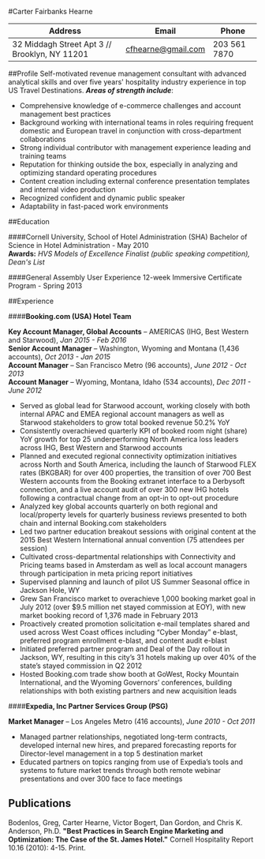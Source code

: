 #Carter Fairbanks Hearne
 

Address | Email | Phone
------------ | ------------- | -------------
32 Middagh Street Apt 3 // Brooklyn, NY 11201 | cfhearne@gmail.com | 203 561 7870
 
##Profile
Self-motivated revenue management consultant with advanced analytical skills and over five years' hospitality industry experience in top US Travel Destinations. ***Areas of strength include***:

+ Comprehensive	knowledge	of	e-commerce	challenges	and	account	management	best	practices	
+ Background working	with international	teams in	roles requiring	frequent	domestic	and	European	travel in	conjunction	with cross-department	collaborations
+ Strong	individual	contributor	with	management	experience	leading	and	training	teams
+ Reputation	for	thinking	outside	the	box,	especially	in	analyzing	and	optimizing	standard	operating procedures
+ Content creation including external conference presentation templates and internal video production
+ Recognized confident	and	dynamic	public	speaker
+ Adaptability in fast-paced work environments

##Education

####Cornell	University,	School	of	Hotel	Administration (SHA) 
Bachelor	of	Science	in	Hotel	Administration -  May	2010  
  **Awards:** *HVS Models of Excellence Finalist (public speaking competition), Dean's List*

####General Assembly
User Experience 12-week Immersive Certificate Program	- Spring 2013

##Experience

####**Booking.com	(USA) Hotel	Team**

   **Key	Account	Manager,	Global	Accounts** – AMERICAS	(IHG,	Best	Western	and	Starwood), *Jan 2015 - Feb 2016*  
   **Senior	Account	Manager**	– Washington,	Wyoming	and	Montana	(1,436 accounts), *Oct 2013 - Jan 2015*  
   **Account	Manager**	– San	Francisco Metro (96	accounts), *June 2012 - Oct 2013*    
   **Account	Manager**	– Wyoming,	Montana,	Idaho (534	accounts), *Dec 2011 - June 2012*   

+ Served	as	global	lead	for	Starwood	account,	working	closely	with	both	internal	APAC	and	EMEA	regional account	managers	as	well	as	Starwood	stakeholders	to	grow	total	booked	revenue	50.2%	YoY
+ Consistently	overachieved	quarterly	KPI	of	booked	room	night	(share)	YoY	growth	for	top	25 underperforming	North	America	loss	leaders	across	IHG,	Best	Western	and	Starwood	accounts
+ Planned	and	executed	regional	connectivity	optimization	initiatives	across	North	and	South	America, including	the	launch	of	Starwood	FLEX	rates	(BKGBAR)	for	over	400	properties,	the	transition	of	over	700	Best	Western	accounts	from	the	Booking	extranet	interface	to	a	Derbysoft	connection,	and	a	live	account	audit	of	over	300	new IHG hotels	following	a	contractual	change	from	an	opt-in	to	opt-out	procedure
+ Analyzed key	global accounts	quarterly on	both	regional	and	local/property	levels for quarterly	business reviews	presented	to both	chain	and	internal	Booking.com	stakeholders
+ Led	two	partner	education	breakout	sessions	with	original	content	at	the	2015	Best	Western	International	annual	convention	(75	attendees	per	session)
+ Cultivated	cross-departmental relationships with	Connectivity	and Pricing teams based	in	Amsterdam	as well	as	local	account	managers	through	participation	in	meta	pricing report initiatives
+ Supervised planning	and	launch	of	pilot	US	Summer	Seasonal	office	in	Jackson	Hole,	WY
+ Grew	San	Francisco	market	to	overachieve 1,000	booking market	goal	in	July	2012 (over	$9.5	million	net	stayed	commission	at	EOY),	with	new	market	booking	record	of	1,376	made	in	February 2013
+ Proactively	created promotion	solicitation e-mail	templates shared	and	used	across	West	Coast	offices including	“Cyber	Monday”	e-blast,	preferred	program	enrollment	e-blast,	and	content	audit	e-blast
+ Initiated preferred	partner	program	and	Deal	of	the	Day	rollout	in	Jackson,	WY, resulting in	this	city’s	31 hotels	making up	over	40%	of	the	state’s	stayed	commission in	Q2	2012
+ Hosted Booking.com	trade	show	booth	at	GoWest,	Rocky	Mountain	International,	and	the	Wyoming	Governors’	conferences,	building	relationships	with	both	existing	partners	and	new	acquisition	leads
 
####**Expedia,	Inc Partner	Services	Group	(PSG)**

   **Market Manager** – Los Angeles Metro (416 accounts), *June 2010 - Oct 2011*  

+ Managed partner	relationships,	negotiated long-term	contracts,	developed internal	new	hires,	and prepared forecasting	reports	for	Director-level	management in	a	top	5	destination	market
+ Educated	partners	on	topics	ranging	from	use	of	Expedia’s	tools	and	systems	to	future	market	trends through	both	remote	webinar	presentations	and	over	300	face	to	face	meetings

## Publications

Bodenlos,	Greg,	Carter	Hearne,	Victor	Bogert,	Dan	Gordon,	and	Chris	K.	Anderson,	Ph.D.	**"Best	Practices	in	Search	Engine Marketing	and	Optimization:	The	Case	of	the	St.	James	Hotel."** Cornell	Hospitality	Report 10.16	(2010):	4-15.	Print.
